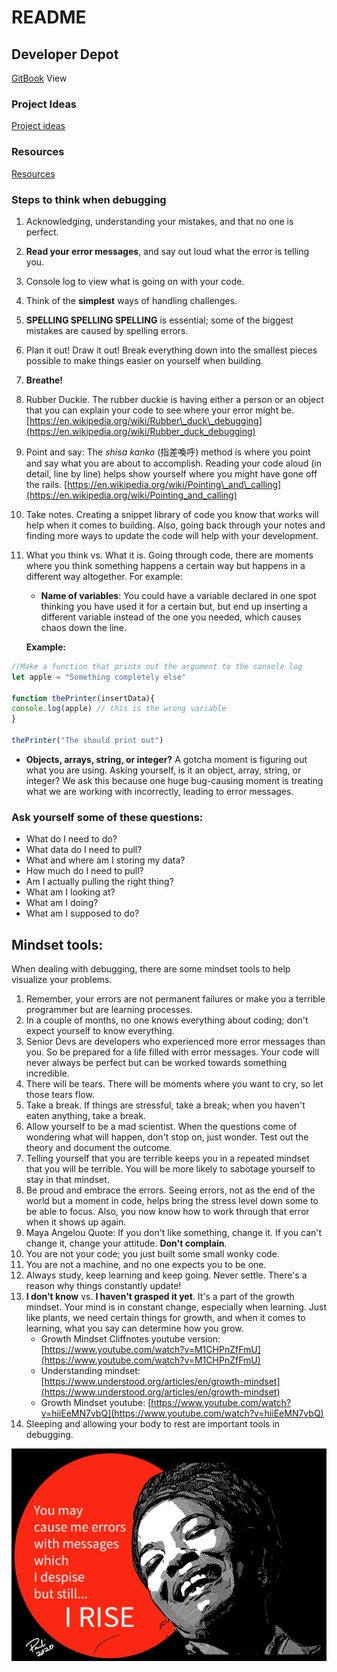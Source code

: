 # README

## Developer Depot

[GitBook](https://dcartist.gitbook.io/life-with-code/) View 

### Project Ideas

[Project ideas](project-ideas.md)

### Resources

[Resources](resources.md)

### Steps to think when debugging

1. Acknowledging, understanding your mistakes, and that no one is perfect.
2. **Read your error messages**, and say out loud what the error is telling you.
3. Console log to view what is going on with your code.
4. Think of the **simplest** ways of handling challenges.
5. **SPELLING SPELLING SPELLING** is essential; some of the biggest mistakes are caused by spelling errors.
6. Plan it out! Draw it out! Break everything down into the smallest pieces possible to make things easier on yourself when building.
7. **Breathe!**
8. Rubber Duckie. The rubber duckie is having either a person or an object that you can explain your code to see where your error might be. [https://en.wikipedia.org/wiki/Rubber\_duck\_debugging](https://en.wikipedia.org/wiki/Rubber_duck_debugging)
9. Point and say: The _shisa kanko_ \(指差喚呼\) method is where you point and say what you are about to accomplish. Reading your code aloud \(in detail, line by line\) helps show yourself where you might have gone off the rails. [https://en.wikipedia.org/wiki/Pointing\_and\_calling](https://en.wikipedia.org/wiki/Pointing_and_calling)
10. Take notes. Creating a snippet library of code you know that works will help when it comes to building. Also, going back through your notes and finding more ways to update the code will help with your development.
11. What you think vs. What it is. Going through code, there are moments where you think something happens a certain way but happens in a different way altogether. For example:

    * **Name of variables**: You could have a variable declared in one spot thinking you have used it for a certain but, but end up inserting a  different variable instead of the one you needed, which causes chaos down the line.

    **Example:**

```javascript
//Make a function that prints out the argument to the console log
let apple = "Something completely else"

function thePrinter(insertData){
console.log(apple) // this is the wrong variable 
}

thePrinter("The should print out")
```

* **Objects, arrays, string, or integer?** A gotcha moment is figuring out what you are using. Asking yourself, is it an object, array, string, or integer? We ask this because one huge bug-causing moment is treating what we are working with incorrectly, leading to error messages. 

### Ask yourself some of these questions:

* What do I need to do?
* What data do I need to pull?
* What and where am I storing my data?
* How much do I need to pull?
* Am I actually pulling the right thing?
* What am I looking at?
* What am I doing?
* What am I supposed to do?

## Mindset tools:

When dealing with debugging, there are some mindset tools to help visualize your problems.

1. Remember, your errors are not permanent failures or make you a terrible programmer but are learning processes. 
2. In a couple of months, no one knows everything about coding; don't expect yourself to know everything. 
3. Senior Devs are developers who experienced more error messages than you. So be prepared for a life filled with error messages. Your code will never always be perfect but can be worked towards something incredible.
4. There will be tears. There will be moments where you want to cry, so let those tears flow.
5. Take a break. If things are stressful, take a break; when you haven't eaten anything, take a break. 
6. Allow yourself to be a mad scientist. When the questions come of wondering what will happen, don't stop on, just wonder. Test out the theory and document the outcome.
7. Telling yourself that you are terrible keeps you in a repeated mindset that you will be terrible. You will be more likely to sabotage yourself to stay in that mindset.
8. Be proud and embrace the errors. Seeing errors, not as the end of the world but a moment in code, helps bring the stress level down some to be able to focus. Also, you now know how to work through that error when it shows up again.
9. Maya Angelou Quote: If you don't like something, change it. If you can't change it, change your attitude. **Don't complain**.
10. You are not your code; you just built some small wonky code.
11. You are not a machine, and no one expects you to be one.
12. Always study, keep learning and keep going. Never settle. There's a reason why things constantly update!
13. **I don't know** vs. **I haven't grasped it yet**. It's a part of the growth mindset. Your mind is in constant change, especially when learning. Just like plants, we need certain things for growth, and when it comes to learning, what you say can determine how you grow.
    * Growth Mindset Cliffnotes youtube version: [https://www.youtube.com/watch?v=M1CHPnZfFmU](https://www.youtube.com/watch?v=M1CHPnZfFmU)
    * Understanding mindset: [https://www.understood.org/articles/en/growth-mindset](https://www.understood.org/articles/en/growth-mindset)
    * Growth Mindset youtube: [https://www.youtube.com/watch?v=hiiEeMN7vbQ](https://www.youtube.com/watch?v=hiiEeMN7vbQ)
14. Sleeping and allowing your body to rest are important tools in debugging.

![Maya Angelos](.gitbook/assets/maya.jpg)

